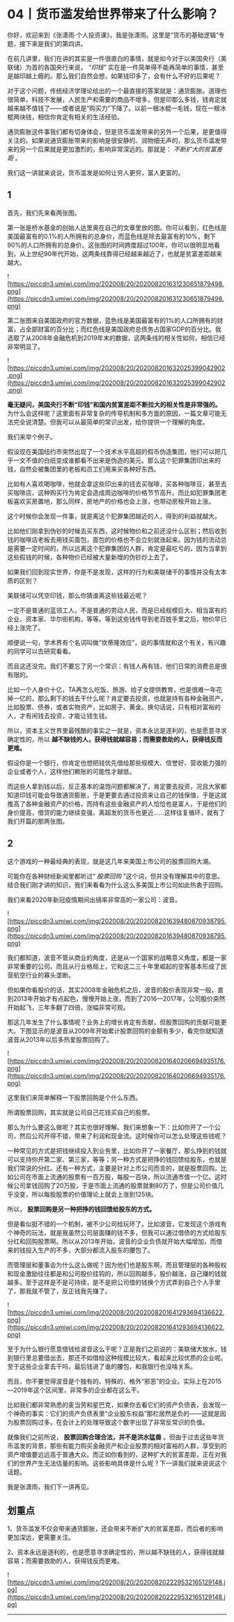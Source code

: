 # 04丨货币滥发给世界带来了什么影响？

你好，欢迎来到《张潇雨·个人投资课》，我是张潇雨。这里是“货币的基础逻辑”专题，接下来是我们的第四讲。

在前几讲里，我们在讲的其实是一件很直白的事情，就是如今对于以美国央行（美联储）为首的各国央行来说， *“印钱”* 实在是一件简单得不能再简单的事情，甚至是越印越上瘾的。那么我们自然会想，如果钱印多了，会有什么不好的后果呢？

对于这个问题，传统经济学理论给出的一个最直接的答案就是：通货膨胀。道理也很简单，科技不发展，人民生产和需要的商品不增多，但是印那么多钱，钱肯定就越来越不值钱了——或者说是“购买力”下降了。以前一根冰棍一毛钱，现在一根冰棍两块钱，相信你肯定有相关的生活经验。

通货膨胀这件事我们都有切身体会，但是货币滥发带来的另外一个后果，是更值得关注的。如果说通货膨胀带来的影响是很安静的、润物细无声的，那么货币滥发带来的另一个后果就是更加激烈的，影响非常深远的。那就是： *不断扩大的贫富差距* 。

我们这一讲就来说说，货币滥发是如何让穷人更穷，富人更富的。

## 1

首先，我们先来看两张图。

第一张是桥水基金的创始人达里奥在自己的文章里放的图。你可以看到，红色线是美国最富有的0.1%的人所拥有的总身价，而蓝色线是除去最富有的10%，剩下90%的人口所拥有的总身价。这张图的时间跨度超过100年，你可以很明显地看到，从上世纪90年代开始，这两条线靠得已经越来越近了，也就是贫富差距越来越大。

![https://piccdn3.umiwi.com/img/202008/20/202008201631230651879498.png](https://piccdn3.umiwi.com/img/202008/20/202008201631230651879498.png)

第二张图来自美国政府的官方数据，蓝色线是美国最富有的1%的人口所拥有的财富，占全部财富的百分比；而红色线是美国政府总债务占国家GDP的百分比。我选取了从2008年金融危机到2019年末的数据，这两条线的相关性如何，相信已经非常明显了。

![https://piccdn3.umiwi.com/img/202008/20/202008201632025399042902.png](https://piccdn3.umiwi.com/img/202008/20/202008201632025399042902.png)

 **毫无疑问，美国央行不断“印钱”和国内贫富差距不断拉大的相关性是非常强的。** 为什么会这样呢？这里面有非常复杂的传导机制和多方面的原因，一篇文章可能无法完全说清楚。但我可以从最简单的常识出发，给你提供一个理解的角度。

我们来举个例子。

假设现在美国纽约市突然出现了一个技术水平高超的假币伪造集团，他们可以把几乎一文不值的白纸变成谁都看不出来是伪造的美元。那么这个犯罪集团印出来的钱，自然会被集团里的老板和员工们用来买各种好东西。

比如有人喜欢喝咖啡，他就会拿这些印出来的钱去买咖啡，买各种咖啡豆，甚至去买咖啡店，这种购买行为肯定会造成周边咖啡的价格节节高升。而比如犯罪集团老板喜欢买房置地，那么同样，房地产的价格也会上涨，也带动房租开始上涨。

这个时候你会发现一件事，就是离这个犯罪集团越近的人，得到的利益就越大。

比如他们刚拿到伪钞的时候去买东西，这时候物价和之前还没什么区别；然后收到钱的咖啡店老板去用钱买面包，面包的价格也不会立刻就涨起来。因为钱的流动总是需要一定时间的，所以远离这个犯罪集团的人群，肯定是最吃亏的，因为当拿到这些假钱的时候，各种物价已经被大量新增的伪钞炒上去了。

如果我们回到现实世界，你是不是发现，这样的行为和美联储干的事情并没有太本质的区别？

美联储可以凭空印钱，那么你猜谁离这些钱最近呢？

一定不是普通的蓝领工人，不是普通的劳动人民，而是已经规模巨大、相当富有的企业、资本家、华尔街机构，等等。等到这些钱传导到老百姓手里之后，物价早已经上涨完了。

顺便说一句，学术界有个名词叫做“坎蒂隆效应”，说的事情就和这个有关，有兴趣的同学可以去研究看看。

而且这还没完。我们不要忘了另一个常识：有钱人再有钱，他们日常的消费总是很有限的。

比如一个人身价十亿，TA再怎么吃饭、旅游、给子女提供教育，也是很难一年花掉一亿的，那么剩下的钱去干什么呢？肯定要去投资，也就是持有各种金融资产，比如股票、债券，或者实物资产，比如房子、黄金。换句话说，只有相对富裕的人，才有闲钱去投资，才能让钱生钱。

所以，资本主义世界里最残酷的事实之一就是，资本永远是逐利的，也是愿意寻求确定性的，所以 **越不缺钱的人，获得钱就越容易；而需要救助的人，获得钱反而更难。**

假设你是一个银行，你肯定也想把钱优先借给那些规模大、信誉好、营收能力强的企业或者个人，这样他们赖账的可能性才越低。

而这些人拿到钱以后，反正基本的温饱问题都解决了，肯定要去投资，况且大家都知道印钱可能会导致通货膨胀，于是更要去通过投资来让自己的钱保值，于是这就推高了各种金融资产的价格，而持有这些金融资产的人恰恰也是富人，于是他们的身价提高，借贷的能力继续变强，离超发的货币也更近……这样往复循环，就有了我们开篇的那两张图。

## 2

这个游戏的一种最经典的表现，就是这几年来美国上市公司的股票回购大潮。

可能你在各种财经新闻里都听过“ *股票回购* ”这个词，但并没有理解其中的意思。结合我们刚才讲的知识，我们来看看为什么这么多美国上市公司如此热衷于回购。

我们来看2020年新冠疫情期间出镜率非常高的一家公司：波音。

![https://piccdn3.umiwi.com/img/202008/20/202008201639480870938795.png](https://piccdn3.umiwi.com/img/202008/20/202008201639480870938795.png)

我们都知道，波音不管从商业的角度，还是从一个国家的战略意义角度，都是一家非常重要的公司。而且从行业格局上，它和这二三十年里崛起的空客基本形成了民营航空行业的寡头垄断。

但如果你看股价的话，其实2008年金融危机之后，波音的股价表现非常一般，直到2013年开始才有点起色，慢慢开始上涨，而到了2016—2017年，公司股价突然开始起飞，三年多翻了四倍，涨幅非常可观。

那这几年发生了什么事情呢？业务上的增长肯定有贡献，但股票回购的贡献可能更大。下图显示的是波音从2009年开始累计股票回购的金额有多少，看完你就知道波音从2013年以后多热爱股票回购了。

![https://piccdn3.umiwi.com/img/202008/20/202008201640206694935176.png](https://piccdn3.umiwi.com/img/202008/20/202008201640206694935176.png)

这里我们来简单解释一下股票回购是个什么东西。

所谓股票回购，其实就是公司自己花钱买自己的股票。

那么为什么要这么做呢？其实也很好理解。我们来想象一下：比如你开了一个公司，然后公司开得不错，带来了利润和现金流。这时候你可以怎么处理这些钱呢？

一种常见的方式是把钱继续投入到业务里，比如你开了一家餐厅，那么挣到的钱就可以支持你开第二家、第三家，等等；另一种方式是把挣的钱回馈给股东，也就是我们常说的分红。还有一种方式，主要是针对上市公司而言的，就是股票回购。比如公司在市面上流通的股票有一百万股，每股一百块，所以流通市值一个亿。这时候公司拿钱回购了20万股，于是市面上流通的股票就剩80万了，但是公司价值几乎没变，所以每股股票的价值理论上就会上涨到125块。

所以， **股票回购是另一种把挣的钱回馈给股东的方式。**

但是看似挺不错的一个机制，被不少公司给玩坏了。比如波音，它发现这个游戏有个神奇的玩法，就是我虽然公司层面赚的钱不多，但我可以通过借债的方式给股东分红和回购股票啊。所以从2013年开始，波音的企业负债就开始大幅增加，而借来的钱投入生产的不多，大部分都流入股东的腰包了。

而管理层和董事会为什么这么做呢？因为他们也是股东啊，而且管理层的各种股权和现金激励往往都是和公司股价挂钩的，所以回购越多，股价越涨，自己赚的钱就越多。至于这样是不是可持续，是不是把公司借的钱换个方式弄到自己个人手里了，那我就不管了，反正钱我先赚了。

![https://piccdn3.umiwi.com/img/202008/20/202008201641293694136622.png](https://piccdn3.umiwi.com/img/202008/20/202008201641293694136622.png)

至于为什么银行愿意借钱给波音这么干呢？正是我们之前说的：美联储大放水，钱到银行里总要借出去，那还不如借给这种规模比较大，看起来比较优质的企业呢。至于这些企业拿去干吗，最后钱进了谁的腰包，和我银行也没啥关系。

而且，你不要觉得波音是个独有的、特殊的、格外“邪恶”的企业。实际上在2015—2019年这个区间里，非常多的企业都在这么干。

比如我们都非常熟悉的麦当劳和星巴克，如果你去看它们的资产负债表，会发现一个神奇的事实：它们的资产负债表里“企业股东权益”那栏居然是负的——这就是因为股票回购过多，在会计上的处理导致这个数字出现了非常反常识的负值。

就像我们之前所说， **股票回购合理合法，并不是洪水猛兽** 。但由于过去这些年货币滥发的背景，那些有能力购买金融资产和企业股票的相对富裕的人群，享受到的资产增值要远远高于普通大众。而正如你看到的，这种扩大的贫富差距，正在对我们的世界产生无法估量的影响。这些影响具体是什么呢？下一讲我们就来说说这个话题。

我是张潇雨，我们下一讲再见。

## 划重点

1、货币滥发不仅会带来通货膨胀，还会带来不断扩大的贫富差距，而后者的影响更加深远，更需要关注。

2、资本永远是逐利的，也是愿意寻求确定性的，所以越不缺钱的人，获得钱就越容易；而需要救助的人，获得钱反而更难。

![https://piccdn3.umiwi.com/img/202008/20/202008202229532165129148.jpg](https://piccdn3.umiwi.com/img/202008/20/202008202229532165129148.jpg)

---
